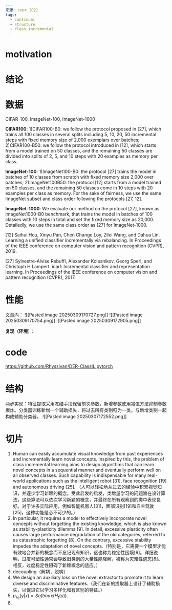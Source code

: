 ```yaml
---
来源: cvpr 2021
tags:
  - continual
  - structure
  - class_incremental
---
```

# motivation

# 结论

# 数据

CIFAR-100, ImageNet-100, ImageNet-1000

**CIFAR100**: 1)CIFAR100-B0: we follow the protocol proposed in [27], which trains all 100 classes in several splits including 5, 10, 20, 50 incremental steps with fixed memory size of 2,000 exemplars over batches; 2)CIFAR100-B50: we follow the protocol introduced in [12], which starts from a model trained on 50 classes, and the remaining 50 classes are divided into splits of 2, 5, and 10 steps with 20 examples as memory per class. 

**ImageNet-100**: 1)ImageNet100-B0: the protocol [27] trains the model in batches of 10 classes from scratch with fixed memory size 2,000 over batches; 2)ImageNet100B50: the protocol [12] starts from a model trained on 50 classes, and the remaining 50 classes come in 10 steps with 20 examples per class as memory. For the sake of fairness, we use the same ImageNet subset and class order following the protocols [27, 12]. 

**ImageNet-1000**: We evaluate our method on the protocol [27], known as ImageNet1000-B0 benchmark, that trains the model in batches of 100 classes with 10 steps in total and set the fixed memory size as 20,000. Detailedly, we use the same class order as [27] for ImageNet-1000.

[12] Saihui Hou, Xinyu Pan, Chen Change Loy, Zilei Wang, and Dahua Lin. Learning a unified classifier incrementally via rebalancing. In Proceedings of the IEEE conference on computer vision and pattern recognition (CVPR), 2019.

[27] Sylvestre-Alvise Rebuffi, Alexander Kolesnikov, Georg Sperl, and Christoph H Lampert. icarl: Incremental classifier and representation learning. In Proceedings of the IEEE conference on computer vision and pattern recognition (CVPR), 2017.
# 性能

文章内：
![[Pasted image 20250309170727.png]]
![[Pasted image 20250309170754.png]]
![[Pasted image 20250309172905.png]]

**复现（环境**）：

# code

https://github.com/Rhyssiyan/DER-ClassIL.pytorch
# 结构

两步实现：特征提取采用冻结手段保留前次参数，新增参数使用减值方法抑制参数爆炸。分类器训练新增一个辅助损失，将过去所有类别归为一类，与新增类别一起构成辅助分类器。
![[Pasted image 20250307172552.png]]

# 切片

1. Human can easily accumulate visual knowledge from past experiences and incrementally learn novel concepts. Inspired by this, the problem of class incremental learning aims to design algorithms that can learn novel concepts in a sequential manner and eventually perform well on all observed classes. Such capability is indispensable for many real-world applications such as the intelligent robot [31], face recognition [19] and autonomous driving [25]. （人可以轻松地从过去的经验中积累视觉知识，并逐步学习新颖的概念。受此启发的启发，类增量学习的问题旨在设计算法，这些算法可以依次学习新颖的概念，并最终在所有观察到的类中表现良好。对于许多实际应用，例如智能机器人[31]，面部识别[19]和自主驾驶[25]，这种功能是必不可少的。）
2. In particular, it requires a model to effectively incorporate novel concepts without forgetting the existing knowledge, which is also known as stability-plasticity dilemma [9]. In detail, excessive plasticity often causes large performance degradation of the old categories, referred to as catastrophic forgetting [8]. On the contrary, excessive stability impedes the adaptation of novel concepts.（特别是，它需要一个模型才能有效地合并新的概念而不忘记现有知识，这也称为稳定性困境[9]。详细说明，过度可塑性通常会导致旧类别的大量性能降解，被称为灾难性遗忘[8]。相反，过度稳定性阻碍了新颖概念的适应。）
3. decoupling（解耦，脱钩）
4. We design an auxiliary loss on the novel extractor to promote it to learn diverse and discriminative features.（我们在新的提取器上设计了辅助损失，以促进它以学习多样化和有区别的特征。）
5. $p_{H_t}(y|x) = Softmax(H_t(u))$.
6. 
